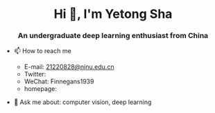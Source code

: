 <h1 align="center">Hi 👋, I'm Yetong Sha</h1>
<h3 align="center">An undergraduate deep learning enthusiast from China</h3>

- 📫 How to reach me
  * E-mail: 21220828@njnu.edu.cn
  * Twitter:
  * WeChat: Finnegans1939
  * homepage:

- 💬 Ask me about: computer vision, deep learning

